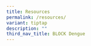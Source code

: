 ```yaml
---
title: Resources
permalink: /resources/
variant: tiptap
description: ""
third_nav_title: BLOCK Dengue
---
```

